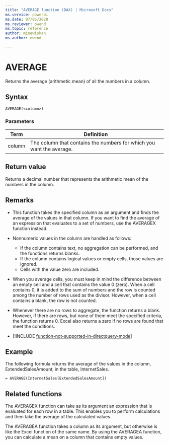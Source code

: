 ```yaml
---
title: "AVERAGE function (DAX) | Microsoft Docs"
ms.service: powerbi 
ms.date: 07/05/2020
ms.reviewer: owend
ms.topic: reference
author: minewiskan
ms.author: owend

---
```

# AVERAGE

Returns the average (arithmetic mean) of all the numbers in a column.  
  
## Syntax  
  
```dax
AVERAGE(<column>)  
```
  
### Parameters  
  
|Term|Definition|  
|--------|--------------|  
|column|The column that contains the numbers for which you want the average.|  
  
## Return value

Returns a decimal number that represents the arithmetic mean of the numbers in the column.  
  
## Remarks

- This function takes the specified column as an argument and finds the average of the values in that column. If you want to find the average of an expression that evaluates to a set of numbers, use the AVERAGEX function instead.  

- Nonnumeric values in the column are handled as follows:  
  - If the column contains text, no aggregation can be performed, and the functions returns blanks.
  - If the column contains logical values or empty cells, those values are ignored.  
  - Cells with the value zero are included.
  
- When you average cells, you must keep in mind the difference between an empty cell and a cell that contains the value 0 (zero). When a cell contains 0, it is added to the sum of numbers and the row is counted among the number of rows used as the divisor. However, when a cell contains a blank, the row is not counted.  
  
- Whenever there are no rows to aggregate, the function returns a blank. However, if there are rows, but none of them meet the specified criteria, the function returns 0. Excel also returns a zero if no rows are found that meet the conditions.  

- [!INCLUDE [function-not-supported-in-directquery-mode](includes/function-not-supported-in-directquery-mode.md)]

## Example

The following formula returns the average of the values in the column, ExtendedSalesAmount, in the table, InternetSales.  
  
```dax
= AVERAGE(InternetSales[ExtendedSalesAmount])  
```
  
## Related functions

The AVERAGEX function can take as its argument an expression that is evaluated for each row in a table. This enables you to perform calculations and then take the average of the calculated values.  
  
The AVERAGEA function takes a column as its argument, but otherwise is like the Excel function of the same name. By using the AVERAGEA function, you can calculate a mean on a column that contains empty values.  
